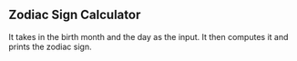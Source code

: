 ## Zodiac Sign Calculator

It takes in the birth month and the day as the input. It then computes it and prints the zodiac sign.
